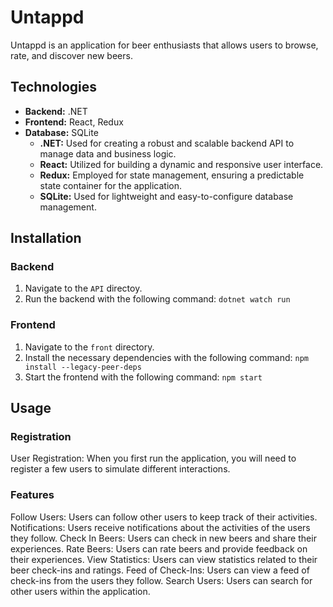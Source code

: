# Untappd

Untappd is an application for beer enthusiasts that allows users to browse, rate, and discover new beers.

## Technologies

- **Backend:** .NET
- **Frontend:** React, Redux
- **Database:** SQLite
  - **.NET:** Used for creating a robust and scalable backend API to manage data and business logic.
  - **React:** Utilized for building a dynamic and responsive user interface.
  - **Redux:** Employed for state management, ensuring a predictable state container for the application.
  - **SQLite:** Used for lightweight and easy-to-configure database management.

## Installation

### Backend

1. Navigate to the `API` directoy.
2. Run the backend with the following command:
   `dotnet watch run`

### Frontend

1. Navigate to the `front` directory.
2. Install the necessary dependencies with the following command:
   `npm install --legacy-peer-deps`
3. Start the frontend with the following command:
    `npm start`

## Usage

### Registration
User Registration: When you first run the application, you will need to register a few users to simulate different interactions.

### Features
Follow Users: Users can follow other users to keep track of their activities.
Notifications: Users receive notifications about the activities of the users they follow.
Check In Beers: Users can check in new beers and share their experiences.
Rate Beers: Users can rate beers and provide feedback on their experiences.
View Statistics: Users can view statistics related to their beer check-ins and ratings.
Feed of Check-Ins: Users can view a feed of check-ins from the users they follow.
Search Users: Users can search for other users within the application.

